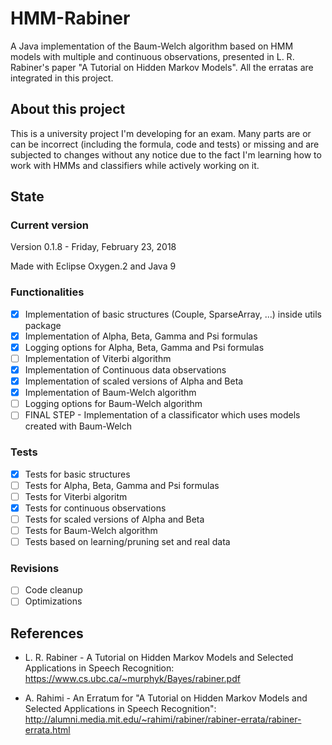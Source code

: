 # HMM-Rabiner
A Java implementation of the Baum-Welch algorithm based on HMM models with multiple and continuous observations, presented in L. R. Rabiner's paper "A Tutorial on Hidden Markov Models". All the erratas are integrated in this project.

## About this project
This is a university project I'm developing for an exam. Many parts are or can be incorrect (including the formula, code and tests) or missing and are subjected to changes without any notice due to the fact I'm learning how to work with HMMs and classifiers while actively working on it.

## State

### Current version
Version 0.1.8 - Friday, February 23, 2018

Made with Eclipse Oxygen.2 and Java 9

### Functionalities
- [x] Implementation of basic structures (Couple, SparseArray, ...) inside utils package
- [x] Implementation of Alpha, Beta, Gamma and Psi formulas
- [x] Logging options for Alpha, Beta, Gamma and Psi formulas
- [ ] Implementation of Viterbi algorithm
- [x] Implementation of Continuous data observations
- [x] Implementation of scaled versions of Alpha and Beta
- [x] Implementation of Baum-Welch algorithm
- [ ] Logging options for Baum-Welch algorithm
- [ ] FINAL STEP - Implementation of a classificator which uses models created with Baum-Welch

### Tests
- [x] Tests for basic structures
- [ ] Tests for Alpha, Beta, Gamma and Psi formulas
- [ ] Tests for Viterbi algoritm
- [x] Tests for continuous observations
- [ ] Tests for scaled versions of Alpha and Beta
- [ ] Tests for Baum-Welch algorithm
- [ ] Tests based on learning/pruning set and real data

### Revisions
- [ ] Code cleanup
- [ ] Optimizations

## References
* L. R. Rabiner - A Tutorial on Hidden Markov Models and Selected Applications in Speech Recognition: 
https://www.cs.ubc.ca/~murphyk/Bayes/rabiner.pdf

* A. Rahimi - An Erratum for "A Tutorial on Hidden Markov Models and Selected Applications in Speech Recognition": 
http://alumni.media.mit.edu/~rahimi/rabiner/rabiner-errata/rabiner-errata.html
